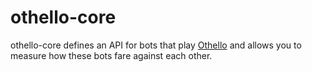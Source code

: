 # othello-core

othello-core defines an API for bots that play [Othello](https://www.worldothello.org/about/about-othello/othello-rules/official-rules/english) and allows you to measure how these bots fare against each other.


